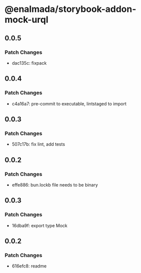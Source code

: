 # @enalmada/storybook-addon-mock-urql

## 0.0.5

### Patch Changes

- dac135c: fixpack

## 0.0.4

### Patch Changes

- c4a16a7: pre-commit to executable, lintstaged to import

## 0.0.3

### Patch Changes

- 507c17b: fix lint, add tests

## 0.0.2

### Patch Changes

- effe886: bun.lockb file needs to be binary

## 0.0.3

### Patch Changes

- 16dba9f: export type Mock

## 0.0.2

### Patch Changes

- 616efc8: readme
